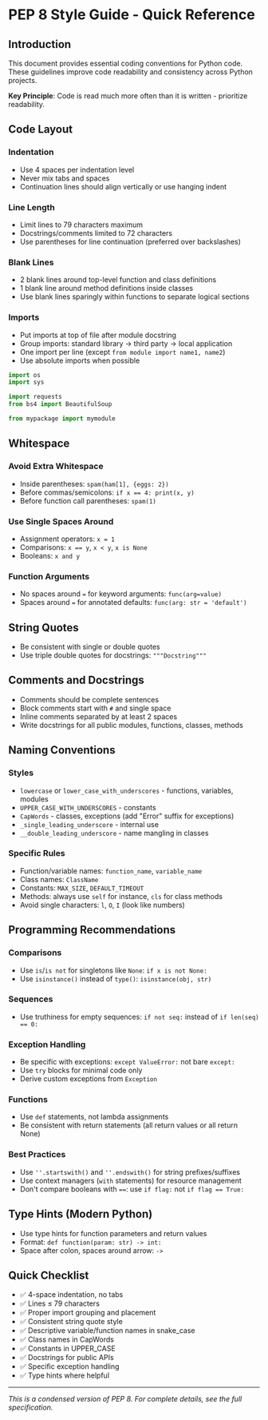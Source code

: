 # PEP 8 Style Guide - Quick Reference

## Introduction

This document provides essential coding conventions for Python code. These guidelines improve code readability and consistency across Python projects.

**Key Principle**: Code is read much more often than it is written - prioritize readability.

## Code Layout

### Indentation
- Use 4 spaces per indentation level
- Never mix tabs and spaces
- Continuation lines should align vertically or use hanging indent

### Line Length
- Limit lines to 79 characters maximum
- Docstrings/comments limited to 72 characters
- Use parentheses for line continuation (preferred over backslashes)

### Blank Lines
- 2 blank lines around top-level function and class definitions
- 1 blank line around method definitions inside classes
- Use blank lines sparingly within functions to separate logical sections

### Imports
- Put imports at top of file after module docstring
- Group imports: standard library → third party → local application
- One import per line (except `from module import name1, name2`)
- Use absolute imports when possible

```python
import os
import sys

import requests
from bs4 import BeautifulSoup

from mypackage import mymodule
```

## Whitespace

### Avoid Extra Whitespace
- Inside parentheses: `spam(ham[1], {eggs: 2})`
- Before commas/semicolons: `if x == 4: print(x, y)`
- Before function call parentheses: `spam(1)`

### Use Single Spaces Around
- Assignment operators: `x = 1`
- Comparisons: `x == y`, `x < y`, `x is None`
- Booleans: `x and y`

### Function Arguments
- No spaces around `=` for keyword arguments: `func(arg=value)`
- Spaces around `=` for annotated defaults: `func(arg: str = 'default')`

## String Quotes
- Be consistent with single or double quotes
- Use triple double quotes for docstrings: `"""Docstring"""`

## Comments and Docstrings
- Comments should be complete sentences
- Block comments start with `#` and single space
- Inline comments separated by at least 2 spaces
- Write docstrings for all public modules, functions, classes, methods

## Naming Conventions

### Styles
- `lowercase` or `lower_case_with_underscores` - functions, variables, modules
- `UPPER_CASE_WITH_UNDERSCORES` - constants
- `CapWords` - classes, exceptions (add "Error" suffix for exceptions)
- `_single_leading_underscore` - internal use
- `__double_leading_underscore` - name mangling in classes

### Specific Rules
- Function/variable names: `function_name`, `variable_name`
- Class names: `ClassName`
- Constants: `MAX_SIZE`, `DEFAULT_TIMEOUT`
- Methods: always use `self` for instance, `cls` for class methods
- Avoid single characters: `l`, `O`, `I` (look like numbers)

## Programming Recommendations

### Comparisons
- Use `is`/`is not` for singletons like `None`: `if x is not None:`
- Use `isinstance()` instead of `type()`: `isinstance(obj, str)`

### Sequences
- Use truthiness for empty sequences: `if not seq:` instead of `if len(seq) == 0:`

### Exception Handling
- Be specific with exceptions: `except ValueError:` not bare `except:`
- Use `try` blocks for minimal code only
- Derive custom exceptions from `Exception`

### Functions
- Use `def` statements, not lambda assignments
- Be consistent with return statements (all return values or all return None)

### Best Practices
- Use `''.startswith()` and `''.endswith()` for string prefixes/suffixes
- Use context managers (`with` statements) for resource management
- Don't compare booleans with `==`: use `if flag:` not `if flag == True:`

## Type Hints (Modern Python)
- Use type hints for function parameters and return values
- Format: `def function(param: str) -> int:`
- Space after colon, spaces around arrow: ` -> `

## Quick Checklist
- ✅ 4-space indentation, no tabs
- ✅ Lines ≤ 79 characters
- ✅ Proper import grouping and placement
- ✅ Consistent string quote style
- ✅ Descriptive variable/function names in snake_case
- ✅ Class names in CapWords
- ✅ Constants in UPPER_CASE
- ✅ Docstrings for public APIs
- ✅ Specific exception handling
- ✅ Type hints where helpful

---

*This is a condensed version of PEP 8. For complete details, see the full specification.*